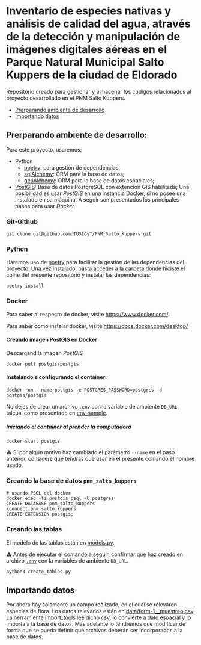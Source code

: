 # Inventario de especies nativas y análisis de calidad del agua, através de la detección y manipulación de imágenes digitales aéreas en el Parque Natural Municipal Salto Kuppers de la ciudad de Eldorado 

Repositório creado para gestionar y almacenar los codigos relacionados al proyecto desarrollado en el PNM Salto Kuppers.

* [Prerparando ambiente de desarrollo](#Prerparando-ambiente-de-desarrollo)
* [Importando datos](#Importando-datos)

## Prerparando ambiente de desarrollo:
Para este proyecto, usaremos:

* Python
  * [poetry](https://python-poetry.org/): para gestión de dependencias
  * [sqlAlchemy](https://python-poetry.org/): ORM para la base de datos;
  * [geoAlchemy](https://python-poetry.org/): ORM para la base de datos espaciales;
* [PostGIS](https://postgis.net/): Base de datos PostgreSQL con extención GIS habilitada;
Una posibilidad es usar _PostGIS_ en una instancia [Docker](https://www.docker.com/), si no posee una instalado en su máquina.
A seguir son presentados los principales pasos para usar _Docker_

### Git-Github
`git clone git@github.com:TUSIGyT/PNM_Salto_Kuppers.git`

### Python
Haremos uso de [poetry](https://python-poetry.org/docs/#installation) para facilitar la gestión de las dependencias del proyecto.
Una vez instalado, basta acceder a la carpeta donde hiciste el colne del presente repositório y instalar las dependencias:

`poetry install`

### Docker
Para saber al respecto de docker, visite <https://www.docker.com/>.

Para saber como instalar docker, visite <https://docs.docker.com/desktop/>

#### Creando imagen PostGIS en Docker
Descargand la imagen _PostGIS_

`docker pull postgis/postgis`

#### Instalando e configurando el container:
`docker run --name postgis -e POSTGRES_PASSWORD=postgres -d postgis/postgis`

No dejes de crear un archivo `.env` con la variable de ambiente `DB_URL`, talcual como presentado en [env-sample](env-sample).

##### Iniciando el container al prender la computadora
`docker start postgis`

:warning: Si por algún motivo haz cambiado el parámetro `--name` en el paso anterior, considere que tendrás que usar en el presente comando el nombre usado.

### Creando la base de datos `pnm_salto_kuppers`
```commandline
# usando PSQL del docker 
docker exec -ti postgis psql -U postgres
CREATE DATABASE pnm_salto_kuppers
\connect pnm_salto_kuppers
CREATE EXTENSION postgis;
```

### Creando las tablas
El modelo de las tablas están en [models.py](models.py).

:warning: Antes de ejecutar el comando a seguir, confirmar que haz creado en archivo [`.env`](env-sample) con la variables de ambiente `DB_URL`.

```python
python3 create_tables.py
```

## Importando datos
Por ahora hay solamente un campo realizado, en el cual se relevaron especies de flora.
Los datos relevados están en [data/form-1__muestreo.csv](data/form-1__muestreo.csv).
La herramienta [import_tools](import_tools.py) lee dicho csv, lo convierte a dato espacial y lo importa a la base de datos.
Más adelante lo tendremos que modificar de forma que se pueda definir qué archivos deberán ser incorporados a la base de datos.
